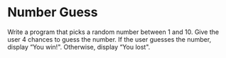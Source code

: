 # Number Guess

Write a program that picks a random number between 1 and 10. Give the user 4 chances to guess the number.
If the user guesses the number, display “You win!". Otherwise, display “You lost".
